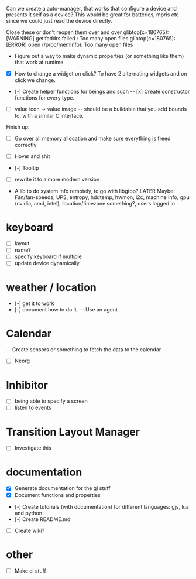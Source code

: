 Can we create a auto-manager, that works that configure a device and presents it self
as a device? This would be great for batteries, mpris etc since we could just read the device directly.

Close these or don't reopen them over and over
glibtop(c=180765): [WARNING] getifaddrs failed : Too many open files
glibtop(c=180765): [ERROR] open (/proc/meminfo): Too many open files

- Figure out a way to make dynamic properties (or something like them) that work at runtime

-  [x] How to change a widget on click? To have 2 alternating widgets and on click we change.

- [-] Create helper functions for beings and such
-- [x] Create constructor functions for every type.

- [ ] value icon -> value image
-- should be a buildable that you add bounds to, with a similar C interface.

Finish up:
- [ ] Go over all memory allocation and make sure everything is freed correctly

- [ ] Hover and shit
-  [-] Tooltip

- [ ] rewrite it to a more modern version
- A lib to do system info remotely, to go with libgtop? LATER
Maybe: Fan/fan-speeds, UPS, entropy, hddtemp, hwmon, i2c, machine info, gpu (nvidia, amd, intel), location/timezone something?, users logged in

# keyboard
- [ ] layout
- [ ] name?
- [ ] specify keyboard if multiple
- [ ] update device dynamically

# weather / location
- [-] get it to work
- [-] document how to do it.
-- Use an agent

# Calendar
-- Create sensors or something to fetch the data to the calendar
- [ ] Neorg

# Inhibitor
- [ ] being able to specify a screen
- [ ] listen to events

# Transition Layout Manager

- [ ] Investigate this

# documentation
- [x] Generate documentation for the gi stuff
- [x] Document functions and properties
- [-] Create tutorials (with documentation) for different languages: gjs, lua and python
- [-] Create README.md
- [ ] Create wiki?

# other
- [ ] Make ci stuff

